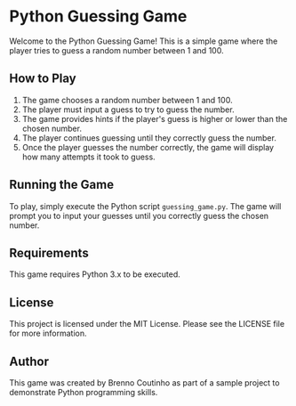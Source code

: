 # Python Guessing Game

Welcome to the Python Guessing Game! This is a simple game where the player tries to guess a random number between 1 and 100.

## How to Play

1. The game chooses a random number between 1 and 100.
2. The player must input a guess to try to guess the number.
3. The game provides hints if the player's guess is higher or lower than the chosen number.
4. The player continues guessing until they correctly guess the number.
5. Once the player guesses the number correctly, the game will display how many attempts it took to guess.

## Running the Game

To play, simply execute the Python script `guessing_game.py`. The game will prompt you to input your guesses until you correctly guess the chosen number.

## Requirements

This game requires Python 3.x to be executed.

## License

This project is licensed under the MIT License. Please see the LICENSE file for more information.

## Author

This game was created by Brenno Coutinho as part of a sample project to demonstrate Python programming skills.

